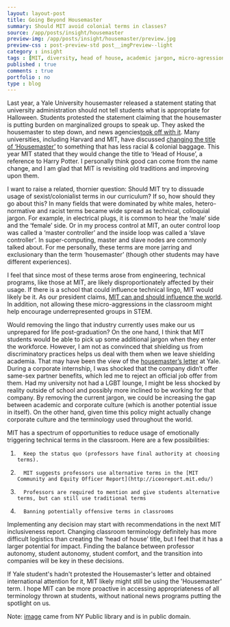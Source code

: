```yaml
---
layout: layout-post
title: Going Beyond Housemaster
summary: Should MIT avoid colonial terms in classes?
source: /app/posts/insight/housemaster
preview-img: /app/posts/insight/housemaster/preview.jpg
preview-css : post-preview-std post__imgPreview--light
category : insight
tags : [MIT, diversity, head of house, academic jargon, micro-agressions]
published : true
comments : true
portfolio : no
type : blog
---
```


Last year, a Yale University housemaster released a statement stating that university administration should not tell students what is appropriate for Halloween. Students protested the statement claiming that the housemaster is putting burden on marginalized groups to speak up. They asked the housemaster to step down, and news agencies[took off with it](http://www.nytimes.com/2015/11/09/nyregion/yale-culturally-insensitive-halloween-costumes-free-speech.html?_r=0). Many universities, including Harvard and MIT, have discussed [changing the title of ‘Housemaster’](http://tech.mit.edu/V136/N2/housemaster.html) to something that has less racial & colonial baggage. This year MIT stated that they would change the title to ‘Head of House’, a reference to Harry Potter. I personally think good can come from the name change, and I am glad that MIT is revisiting old traditions and improving upon them.

I want to raise a related, thornier question: Should MIT try to dissuade usage of sexist/colonialist terms in our curriculum? If so, how should they go about this? In many fields that were dominated by white males, hetero-normative and racist terms became wide spread as technical, colloquial jargon. For example, in electrical plugs, it is common to hear the ‘male’ side and the ‘female’ side. Or in my process control at MIT, an outer control loop was called a ‘master controller’ and the inside loop was called a ‘slave controller’. In super-computing, master and slave nodes are commonly talked about. For me personally, these terms are more jarring and exclusionary than the term ‘housemaster’ (though other students may have different experiences).

I feel that since most of these terms arose from engineering, technical programs, like those at MIT, are likely disproportionately affected by their usage. If there is a school that could influence technical lingo, MIT would likely be it. As our president claims, [MIT can and should influence the world](http://president.mit.edu/speeches-writing/launch-event-mit-campaign-better-world). In addition, not allowing these micro-aggressions in the classroom might help encourage underrepresented groups in STEM.

Would removing the lingo that industry currently uses make our us unprepared for life post-graduation? On the one hand, I think that MIT students would be able to pick up some additional jargon when they enter the workforce. However, I am not as convinced that shielding us from discriminatory practices helps us deal with them when we leave shielding academia. That may have been the view of the [housemaster’s letter](https://www.thefire.org/email-from-erika-christakis-dressing-yourselves-email-to-silliman-college-yale-students-on-halloween-costumes/) at Yale.  During a corporate internship, I was shocked that the company didn’t offer same-sex partner benefits, which led me to reject an official job offer from them. Had my university not had a LGBT lounge, I might be less shocked by reality outside of school and possibly more inclined to be working for that company. By removing the current jargon, we could be increasing the gap between academic and corporate culture (which is another potential issue in itself). On the other hand, given time this policy might actually change corporate culture and the terminology used throughout the world.

MIT has a spectrum of opportunities to reduce usage of emotionally triggering technical terms in the classroom. Here are a few possibilities:

1.       Keep the status quo (professors have final authority at choosing terms).
2.       MIT suggests professors use alternative terms in the [MIT Community and Equity Officer Report](http://iceoreport.mit.edu/)
3.       Professors are required to mention and give students alternative terms, but can still use traditional terms
4.       Banning potentially offensive terms in classrooms

Implementing any decision may start with recommendations in the next MIT inclusiveness report. Changing classroom terminology definitely has more difficult logistics than creating the ‘head of house’ title, but I feel that it has a larger potential for impact. Finding the balance between professor autonomy, student autonomy, student comfort, and the transition into companies will be key in these decisions.

If Yale student's hadn't protested the Housemaster's letter and obtained international attention for it, MIT likely might still be using the 'Housemaster' term. I hope MIT can be more proactive in accessing appropriateness of all terminology thrown at students, without national news programs putting the spotlight on us.

Note: [image](http://digitalcollections.nypl.org/items/9c806d60-3806-4c17-e040-e00a18065872) came from NY Public library and is in public domain.
